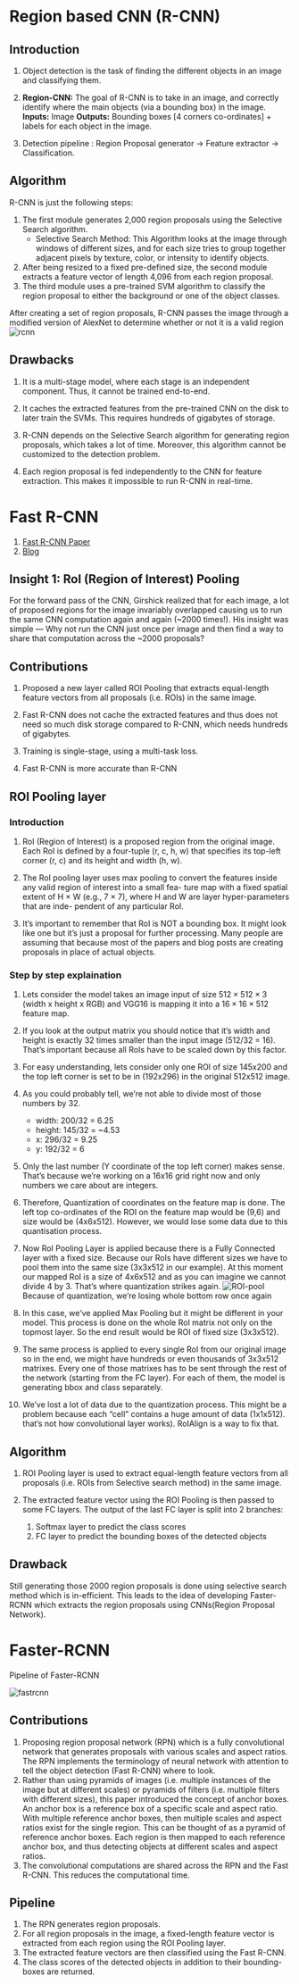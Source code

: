 # Region based CNN (R-CNN)

## Introduction

1. Object detection is the task of finding the different objects in an image and classifying them.
1. **Region-CNN:**  The goal of R-CNN is to take in an image, and correctly identify where the main objects (via a bounding box) in the image.
    **Inputs:** Image 
    **Outputs:** Bounding boxes [4 corners co-ordinates] + labels for each object in the image.

1. Detection pipeline : Region Proposal generator $\rightarrow$ Feature extractor $\rightarrow$ Classification. 

## Algorithm

 R-CNN is just the following steps:

1. The first module generates 2,000 region proposals using the Selective Search algorithm.
    * Selective Search Method: This Algorithm looks at the image through windows of different sizes, and for each size tries to group together adjacent pixels by texture, color, or intensity to identify objects.
1. After being resized to a fixed pre-defined size, the second module extracts a feature vector of length 4,096 from each region proposal.
1. The third module uses a pre-trained SVM algorithm to classify the region proposal to either the background or one of the object classes.

After creating a set of region proposals, R-CNN passes the image through a modified version of AlexNet to determine whether or not it is a valid region
![rcnn](./Images/RCNN.png)

## Drawbacks

1. It is a multi-stage model, where each stage is an independent component. Thus, it cannot be trained end-to-end.

1. It caches the extracted features from the pre-trained CNN on the disk to later train the SVMs. This requires hundreds of gigabytes of storage.

1. R-CNN depends on the Selective Search algorithm for generating region proposals, which takes a lot of time. Moreover, this algorithm cannot be customized to the detection problem.

1. Each region proposal is fed independently to the CNN for feature extraction. This makes it impossible to run R-CNN in real-time.


# Fast R-CNN

1. [Fast R-CNN Paper](https://arxiv.org/pdf/1504.08083.pdf)
1. [Blog](https://erdem.pl/2020/02/understanding-region-of-interest-ro-i-pooling)

## Insight 1: RoI (Region of Interest) Pooling

For the forward pass of the CNN, Girshick realized that for each image, a lot of proposed regions for the image invariably overlapped causing us to run the same CNN computation again and again (~2000 times!). His insight was simple — Why not run the CNN just once per image and then find a way to share that computation across the ~2000 proposals?

## Contributions

1. Proposed a new layer called ROI Pooling that extracts equal-length feature vectors from all proposals (i.e. ROIs) in the same image.

1. Fast R-CNN does not cache the extracted features and thus does not need so much disk storage compared to R-CNN, which needs hundreds of gigabytes.

1. Training is single-stage, using a multi-task loss.

1. Fast R-CNN is more accurate than R-CNN


## ROI Pooling layer 


### Introduction 

1. RoI (Region of Interest) is a proposed region from the original image. Each RoI is defined by a four-tuple (r, c, h, w) that specifies its top-left corner (r, c) and its height and width (h, w). 

1. The RoI pooling layer uses max pooling to convert the features inside any valid region of interest into a small fea- ture map with a fixed spatial extent of H × W (e.g., 7 × 7), where H and W are layer hyper-parameters that are inde- pendent of any particular RoI. 

1. It’s important to remember that RoI is NOT a bounding box. It might look like one but it’s just a proposal for further processing. Many people are assuming that because most of the papers and blog posts are creating proposals in place of actual objects.

### Step by step explaination

1. Lets consider the model takes an image input of size $512 \times 512 \times 3$ (width x height x RGB) and VGG16 is mapping it into a $16 \times 16 \times 512$ feature map.

1. If you look at the output matrix you should notice that it’s width and height is exactly 32 times smaller than the input image (512/32 = 16). That’s important because all RoIs have to be scaled down by this factor.

1. For easy understanding, lets consider only one ROI of size 145x200 and the top left corner is set to be in (192x296) in the original 512x512 image.
1. As you could probably tell, we’re not able to divide most of those numbers by 32.
    * width: 200/32 = 6.25
    * height: 145/32 = ~4.53
    * x: 296/32 = 9.25
    * y: 192/32 = 6

1. Only the last number (Y coordinate of the top left corner) makes sense. That’s because we’re working on a 16x16 grid right now and only numbers we care about are integers. 
1. Therefore, Quantization of coordinates on the feature map is done. The left top co-ordinates of the ROI on the feature map would be (9,6) and size would be (4x6x512). However, we would lose some data due to this quantisation process. 

1. Now RoI Pooling Layer is applied because there is a Fully Connected layer with a fixed size. Because our RoIs have different sizes we have to pool them into the same size (3x3x512 in our example). At this moment our mapped RoI is a size of 4x6x512 and as you can imagine we cannot divide 4 by 3. That’s where quantization strikes again.
![ROI-pool](./Images/ROI-Pool.png)
    Because of quantization, we’re losing whole bottom row once again
1. In this case, we’ve applied Max Pooling but it might be different in your model. This process is done on the whole RoI matrix not only on the topmost layer. So the end result would be ROI of fixed size (3x3x512).

1. The same process is applied to every single RoI from our original image so in the end, we might have hundreds or even thousands of 3x3x512 matrixes. Every one of those matrixes has to be sent through the rest of the network (starting from the FC layer). For each of them, the model is generating bbox and class separately.

1. We’ve lost a lot of data due to the quantization process. This might be a problem because each “cell” contains a huge amount of data (1x1x512). that’s not how convolutional layer works). RoIAlign is a way to fix that.

## Algorithm

1. ROI Pooling layer is used to extract equal-length feature vectors from all proposals (i.e. ROIs from Selective search method) in the same image.

1. The extracted feature vector using the ROI Pooling is then passed to some FC layers. The output of the last FC layer is split into 2 branches:
    1. Softmax layer to predict the class scores
    1. FC layer to predict the bounding boxes of the detected objects

## Drawback

Still generating those 2000 region proposals is done using selective search method which is in-efficient. This leads to the idea of developing Faster-RCNN which extracts the region proposals using CNNs(Region Proposal Network).  

# Faster-RCNN

Pipeline of Faster-RCNN

![fastrcnn](./Images/FASTER-RCNN.png)

## Contributions

1. Proposing region proposal network (RPN) which is a fully convolutional network that generates proposals with various scales and aspect ratios. The RPN implements the terminology of neural network with attention to tell the object detection (Fast R-CNN) where to look.
1. Rather than using pyramids of images (i.e. multiple instances of the image but at different scales) or pyramids of filters (i.e. multiple filters with different sizes), this paper introduced the concept of anchor boxes. An anchor box is a reference box of a specific scale and aspect ratio. With multiple reference anchor boxes, then multiple scales and aspect ratios exist for the single region. This can be thought of as a pyramid of reference anchor boxes. Each region is then mapped to each reference anchor box, and thus detecting objects at different scales and aspect ratios.
1. The convolutional computations are shared across the RPN and the Fast R-CNN. This reduces the computational time.

## Pipeline

1. The RPN generates region proposals.
1. For all region proposals in the image, a fixed-length feature vector is extracted from each region using the ROI Pooling layer.
1. The extracted feature vectors are then classified using the Fast R-CNN.
1. The class scores of the detected objects in addition to their bounding-boxes are returned.